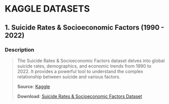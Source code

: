 # **KAGGLE DATASETS**
## 1. Suicide Rates & Socioeconomic Factors (1990 - 2022)

### **Description** 
> The Suicide Rates & Socioeconomic Factors dataset delves into global suicide rates, demographics, and economic trends from 1990 to 2022. It provides a powerful tool to understand the complex relationship between suicide and various factors.
>
> **Source**: [Kaggle](https://www.kaggle.com/datasets/ronaldonyango/global-suicide-rates-1990-to-2022/)
>
> **Download**: [Suicide Rates & Socioeconomic Factors Dataset](https://www.kaggle.com/datasets/ronaldonyango/global-suicide-rates-1990-to-2022/download)



